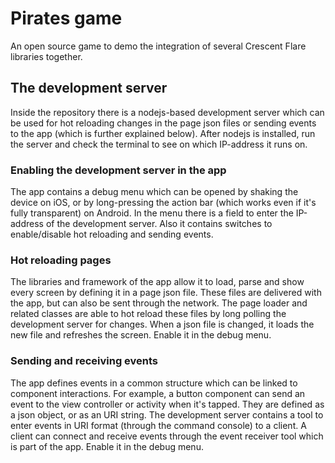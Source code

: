 # Pirates game

An open source game to demo the integration of several Crescent Flare libraries together.


## The development server

Inside the repository there is a nodejs-based development server which can be used for hot reloading changes in the page json files or sending events to the app (which is further explained below). After nodejs is installed, run the server and check the terminal to see on which IP-address it runs on.

### Enabling the development server in the app

The app contains a debug menu which can be opened by shaking the device on iOS, or by long-pressing the action bar (which works even if it's fully transparent) on Android. In the menu there is a field to enter the IP-address of the development server. Also it contains switches to enable/disable hot reloading and sending events.

### Hot reloading pages

The libraries and framework of the app allow it to load, parse and show every screen by defining it in a page json file. These files are delivered with the app, but can also be sent through the network. The page loader and related classes are able to hot reload these files by long polling the development server for changes. When a json file is changed, it loads the new file and refreshes the screen. Enable it in the debug menu.

### Sending and receiving events

The app defines events in a common structure which can be linked to component interactions. For example, a button component can send an event to the view controller or activity when it's tapped. They are defined as a json object, or as an URI string. The development server contains a tool to enter events in URI format (through the command console) to a client. A client can connect and receive events through the event receiver tool which is part of the app. Enable it in the debug menu.
